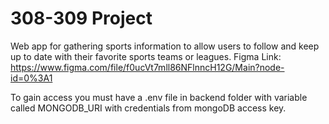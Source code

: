 # 308-309 Project
Web app for gathering sports information to allow users to follow and keep up to date with their favorite sports teams or leagues.
Figma Link: https://www.figma.com/file/f0ucVt7mll86NFlnncH12G/Main?node-id=0%3A1

To gain access you must have a .env file in backend folder with variable called MONGODB_URI with credentials from mongoDB access key.